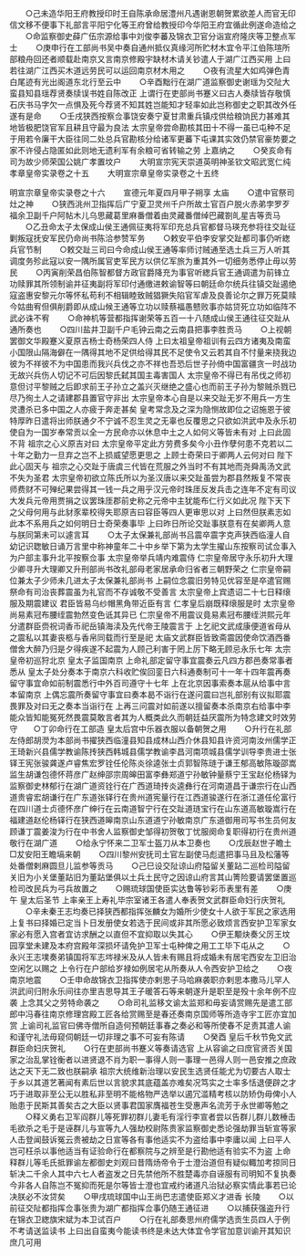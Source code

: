 <!-- { "loadSidebar": true } -->
　　○己未造华阳王府教授印时王自陈承命居澧州凡遇谢恩朝贺累欲差人而官无印信文移不便事下礼部言平阳宁化等王府曾给教授印今华阳王府宜循此例遂命造给之
　　○命监察御史薛广伍宗源给事中刘俊李蕃及锦衣卫官分诣宣府隆庆等卫整点军士
　　○庚申行在工部尚书吴中奏自通州抵仪真缘河所贮材木宜令平江伯陈瑄所部粮舟回还者顺载赴南京又言南京修殿宇缺材木请关钞遣人于湖广江西买用  上曰若往湖广江西买木道远劳民可以运回南京材木用之
　　○夜有流星大如鸡弹色青白尾迹有光出阁道东北行至云中
　　○辛酉黜行在湖广道监察御史谢瑶为交阯大蛮县知县瑶荐贤奏牍误书姓自陈改正  上谓行在吏部尚书蹇义曰古人奏牍皆存敬慎石庆书马字欠一点惧及死今荐贤不知其姓岂能知才轻率如此岂称御史之职其改外任遂有是命
　　○壬戌狭西按察佥事饶安奏宁夏甘肃重兵镇戍供给粮饷民力甚难其地皆极肥饶官军且耕且守最为良法  太宗皇帝尝命勘核其田十不得一虽已屯种不足于用若令廉干大臣往同二处总兵官勘核分给诸军更蕃下屯课其实效仍禁官豪势要之家不许侵占隐匿如此则地无遗利军有余粮可省转输之劳  上嘉纳之
　　○癸亥命有司为故少师荣国公姚广孝置坟户
　　大明宣宗宪天崇道英明神圣钦文昭武宽仁纯孝章皇帝实录卷之十五
　　大明宣宗章皇帝实录卷之十五终


明宣宗章皇帝实录卷之十六
　　宣德元年夏四月甲子朔享  太庙
　　○遣中官祭司灶之神
　　○狭西洮州卫指挥后广宁夏卫灵州千户所故土官百户脱火赤弟孛罗歹福余卫副千户阿帖木儿乌思藏葛里麻番僧着由灵藏番僧绰巴藏劄癿星吉等贡马
　　○乙丑命太子太保成山侯王通佩征夷将军印充总兵官都督马瑛充参将往交趾征剿叛寇抚安军民仍命尚书陈洽参赞军务
　　○敕安平伯李安掌交趾都司事仍听緫兵官节制
　　○敕交趾三司曰今命成山侯王通等率师讨贼通至选土兵三万人听其调度务殄此寇以安一隅所属官吏军民方以供亿军旅为重其外一切细务悉停止毋以劳民
　　○丙寅削荣昌伯陈智都督方政官爵降充为事官听緫兵官王通调遣为前锋立功赎罪其所领制谕并征夷副将军印付通缴进敕谕智等曰朝廷命尔统兵往镇交趾遏绝寇盗惠安黎元尔等怀私苟利不相辑睦致贼猖獗失陷官军虐及良善论尔之罪万死莫赎今姑曲宥但俱削爵即从成山候王通等立功以赎蔡福愚戆败事亦姑贷死立功如临阵不武必诛不宥
　　○命神机等营都指挥谢荣等五百一十八随成山侯王通往征交趾从通所奏也
　　○四川盐井卫副千户毛钟云南之云南县把事李胜贡马
　　○上视朝罢御文华殿蹇义夏原吉杨士奇杨荣四人侍  上曰太祖皇帝祖训有云四方诸夷及南蛮小国限山隔海僻在一隅得其地不足供给得其民不足使令又云若其自不忖量来挠我边彼为不祥彼不为中国患而我兴兵伐之亦不祥也吾恐后世子孙倚中国富疆贪一时战功无故兴兵伤人切记不可后因黎氏弑其国主毒害国人  太宗皇帝不得已有吊伐之师初意但讨平黎贼之后即求前王子孙立之盖兴灭继绝之盛心也而前王子孙为黎贼杀戮已尽乃徇土人之请建郡县置官守非出  太宗皇帝本心自是以来交趾无岁不用兵一方生灵遭杀已多中国之人亦疲于奔走甚矣  皇考常念及之深为隐恻故即位之诏施恩于彼特厚昨日遣将出师朕通夕不宁诚不忍生灵之无辜也反覆思之只欲如洪武中及永乐初使自为一国岁奉常贡以全一方民命亦以休息中土之人如何义等皆未有对  上曰此固不背  祖宗之心义原吉对曰  太宗皇帝平定此方劳费多矣今小丑作孽何患不克若以二十年之勤力一旦弃之岂不上损威望愿更思之  上顾士奇荣曰于卿两人云何对曰  陛下此心固天与  祖宗之心交趾于唐虞三代皆在荒服之外当时不有其地而尧舜禹汤文武不失为圣君  太宗皇帝初欲立陈氏所以为圣汉唐以来交趾虽尝为郡县然叛复不常丧师费财不可殚纪果尝得其一钱一兵之用乎汉元帝时珠厓反发兵击之连年不定有司议大发兵元帝用贾捐之议罢珠厓郡前史称之元帝中主犹能布仁行义如此况  陛下天下之父母何用与此豺豕辈校得失耶原吉曰容臣等四人更审思以对  上曰然但朕素志如此本不系用兵之如何明日士奇荣奏事毕  上曰昨日所论交趾事朕意有在矣卿两人意与朕同第未可以遽言耳
　　○太子太保兼礼部尚书吕震卒震字克声狭西临潼人自幼记识聦敏日诵万言里中称神童年二十中乡举下第为太学生擢山东按察司试佥事入为户部主事升北平按察佥事  太宗皇帝举兵靖内难震侍  仁宗皇帝居守永乐初升大理少卿寻升大理卿又升刑部尚书改礼部母老家居承命归省者三朝野荣之  仁宗皇帝嗣位兼太子少师未几进太子太保兼礼部尚书  上嗣位念震旧劳特见优容至是卒遣官赐祭命有司治丧葬震虽为礼官而不存诚敬不受善言  太宗皇帝上宾遗诏二十七日释缞服及期震建议  君臣皆易乌纱帽黑角带近臣有言  仁孝皇后崩既释缞服是时  太宗皇帝尚易素冠布腰绖震勃然变色诋其异已  仁宗皇帝不用震议竟易素冠布腰绖洪熙元年分遣群臣赍祝词香币祀岳镇海渎及先代帝王陵震言于  上乞祀文武成康便道省母从之震私以其妻丧柩与香帛同载而行至是祀  太庙文武群臣皆致斋震因使命饮酒西番僧舍大醉乃归是夕得疾遂不起震为人顾己利害于罔上厉下略无顾忌永乐七年  太宗皇帝初巡狩北京  皇太子监国南京  上命礼部定留守事宜震奏云凡四方郡邑奏常事者悉从  皇太子处分奏本于南京六科收贮俟回銮日六科通奏制可十一年十四年震再奏留守事宜命如前制震悉行中外百司遵守十七年  上在北京因事索奏本扈从给事中言本留南京  上偶忘震所奏留守事宜曰奏本曷不诣行在遂问震曰岂礼部别有议拟耶震畏罪及对曰无之奏本当诣行在  上再三问震对如前遂以擅留奏本杀南京右给事中李能众皆知能冤死然畏震莫敢言者其为人概类此久而朝廷益厌震所为特念建文时效劳守　　○丁卯命行在工部造  皇太后宫中乐器衣服以备朝贺之用
　　○升行在礼部左侍郎胡濙为本部尚书擢狭西临潼县知县成林山西介休县知县许资河南汝州儒学正王琦新兴县儒学教谕陈抟狭西韩城县儒学教谕李昌河南项城县儒学训导李贵进士张铎王宪张骏龚遂卢睿焦宏罗铨任伦陈炎徐逵张士贞郭智陈琏于谦王郁高敏陈璇邵嵩监生胡谦包德怀蒋彦广赵绅邵宗周皞田富李彝郑道宁孙敏钟量蔡宁王宝赵伦杨铎为监察御史林郁行在湖广道资铨行在广西道琦抟炎逵彝行在河南道昌于谦宗行在山西道贵睿宏胡谦行在广东道张铎行在贵州道宪量行在江西道骏遂行在浙江道任伦富行在四川道士贞德怀彦广绅行在云南道智宁行在交趾道琏宝行在山东道高敏璇嵩行在福建道赵伦杨铎行在狭西道皞南京山东道道宁孙敏南京广东道御用司写书生员何友顾谦丁震姜浚为行在中书舍人监察御史邹得初贺敬丁忧服阕命复职得初行在贵州道敬行在湖广道
　　○给永宁怀来二卫军士盔刀从本卫奏也
　　○戊辰赵世子瞻土□犮安阳王瞻塙来朝
　　○四川黎州安抚司土官左副使马彪遣把事马且及松藩等处番僧剌麻圆旦儿监参等贡马
　　○己巳设交阯谅山府隘留关董跕二巡检司隘留关旧为小关堡董跕旧为董跕堡俱以土兵土民守之因谅山府言其山箐险要请罢堡置巡检司改民兵为弓兵故置之
　　○赐琉球国使臣实达鲁等钞彩币表里有差
　　○庚午  皇太后圣节  上率亲王上寿礼毕宗室诸王各遣人奉表贺文武群臣命妇行庆贺礼
　　○辛未秦王志均奏已择狭西都指挥张麟女为婚所少使女十人欲于军民之家选用  上复书曰择婚已定当卜日发册使女若选于民间或非其所愿必致烦言西安护卫军家女家必有愿入宫者宜访求酬之以直但不宜抑取以失其心
　　○伊王颙炔奏父厉王坟园享堂未建及本府宫殿年深损坏请免护卫军士屯种俾之用工工毕下屯从之
　　○永兴王志墣奏弟镇国将军志埁禄米及从人皆未有赐且将成婚未有居宅西安左卫旧治空闲乞以赐之  上令行在户部给岁禄如例居宅从所奏从人令西安护卫给之
　　○夜南京地震
　　○壬申命故锦衣卫指挥使亦剌思子马哈麻袭职亦剌思本撒马儿罕人洪武间归附永乐间往亦里吉思导其王子暖答石等来朝遂升是职至是殁十余年例不应袭  上念其父之劳特命袭之
　　○命司礼监移文谕太监郑和毋妄请赏赐先是遣工部郎中冯春往南京修理宫殿工匠各给赏赐至是春还奏南京国师等所造寺宇工匠亦宜加赏  上谕司礼监官曰佛寺僧所自造何预朝廷事春之奏必和等所使春不足责其遣人谕和谨守礼法毋窥伺朝廷一切非理之事不可妄有陈请
　　○癸酉  皇后千秋节免文武群臣命妇庆贺礼
　　○行在吏部尚书蹇义等奏请选官  上从容谕之曰庶官贤否关国家之治乱掌铨衡者以进贤退不肖为职一事得人则一事理一邑得人则一邑安推之庶政达之天下无二致也朕嗣承  祖宗大统维新治理以安民生选贤任能尤为切要古人取士于乡以其道艺著闻有素后世以言貌求其底蕴盖亦难矣况笃实之士率多恬退便辟之才巧于进取非至公无以胜私非至明不能格物严选举以遏冗滥精考核以防矫伪毋俾小人贻患于民斯其善矣古之大臣以贤事君国家膺福苍生受惠声名流芳于永世卿等勉之
　　○释义勇右卫军阎群儿等死罪初群儿妻毛有淫行李宣者尝以告群儿群儿数棰击毛欲杀之毛于是诬群儿与宣等九人强劫校尉陈贵家监察御史悉论强劫罪当斩宣等家人击登闻鼓诉冤云贵被劫之日宣等各有事他适实不为盗给事中李庸以闻  上曰平人岂可枉杀以事他适当有证验命行在都察院与之辨至是行勘他适有验实不为盗  上命释群儿等毛氏抵罪谕左都御史刘观曰昔隋炀帝令于士澄治道但有疑似輙加考掠同日斩决二千余人其中六七人者盗发之日先禁他所不胜楚毒亦自诬服有司明知不复执奏今非各人自陈岂不冤抑而死是尔等皆士澄也宜戒约诸道凡治狱必察实情此事若已论决朕必不汝贷矣
　　○甲戌琉球国中山王尚巴志遣使臣郑义才进香  长陵
　　○以前征交阯都指挥佥事张贵为湖广都指挥佥事仍随王通征进
　　○以捕获强盗升行在锦衣卫緫旗宋斌为本卫试百户
　　○行在礼部奏思州府儒学选贡生员四人于例不考请送监读书  上曰出自蛮夷今能读书终是未达大体宜令学官加意训谕开其知识庶几可用
